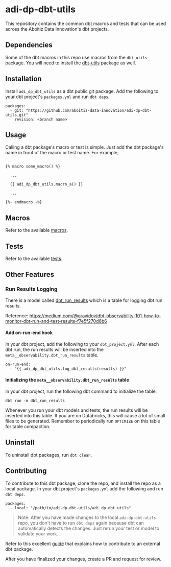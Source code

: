 # adi-dp-dbt-utils

This repository contains the common dbt macros and tests that can be used across the Aboitiz Data Innovation's dbt projects. 

## Dependencies

Some of the dbt macros in this repo use macros from the `dbt_utils` package. You will need to install the [dbt-utils](https://github.com/dbt-labs/dbt-utils) package as well.

## Installation

Install `adi_dp_dbt_utils` as a dbt public git package. Add the following to your dbt project's `packages.yml` and run `dbt deps`.

```
packages:
  - git: "https://github.com/aboitiz-data-innovation/adi-dp-dbt-utils.git"
    revision: <branch name>
```

## Usage

Calling a dbt package's macro or test is simple. Just add the dbt package's name in front of the macro or test name. For example, 

```

{% macro some_macro() %}

  ...

  {{ adi_dp_dbt_utils.macro_a() }}

  ...

{%- endmacro -%}

```

## Macros

Refer to the available [macros](macros).

## Tests

Refer to the available [tests](tests).

## Other Features

### Run Results Logging

There is a model called [dbt_run_results](models/meta/observability/dbt_run_results.sql) which is a table for logging dbt run results. 

Reference: https://medium.com/@oravidov/dbt-observability-101-how-to-monitor-dbt-run-and-test-results-f7e5f270d6b6

#### Add on-run-end hook

In your dbt project, add the following to your `dbt_project.yml`. After each dbt run, the run results will be inserted into the `meta__observability.dbt_run_results` table.

```
on-run-end:
  - "{{ adi_dp_dbt_utils.log_dbt_results(results) }}"
```

#### Initializing the `meta__observability.dbt_run_results` table

In your dbt project, run the following dbt command to initialize the table:

```
dbt run -m dbt_run_results
```

Whenever you run your dbt models and tests, the run results will be inserted into this table. If you are on Databricks, this will cause a lot of small files to be generated. Remember to periodically run `OPTIMIZE` on this table for table compaction.

## Uninstall

To uninstall dbt packages, run `dbt clean`.

## Contributing

To contribute to this dbt package, clone the repo, and install the repo as a local package. In your dbt project's `packages.yml` add the following and run `dbt deps`.

```
packages:
  - local: "/path/to/adi-dp-dbt-utils/adi_dp_dbt_utils"
```

> Note: After you have made changes to the local `adi-dp-dbt-utils` repo, you don't have to run `dbt deps` again because dbt can automatically detects the changes. Just rerun your test or model to validate your work.

Refer to this excellent [guide](https://discourse.getdbt.com/t/contributing-to-an-external-dbt-package/657) that explains how to contribute to an external dbt package.

After you have finalized your changes, create a PR and request for review.
